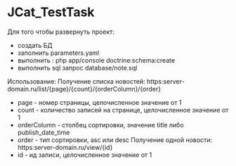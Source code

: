 JCat_TestTask
============
Для того чтобы развернуть проект:

 - создать БД
 - заполнить parameters.yaml
 - выполнить : php app/console doctrine:schema:create
 - выполнить sql запрос database/note.sql

Использование:
Получение списка новостей: https:server-domain.ru/list/{page}/{count}/{orderColumn}/{order}
 - page - номер страницы, целочисленное значение от 1
 - count - количество записей на странице, целочисленное значение от 1
 - orderColumn - столбец сортировки, значение title либо publish_date_time
 - order - тип сортировки, asc или desc
Получение одной новости: https:server-domain.ru/view/{id}
 - id - ид записи, целочисленное значение от 1